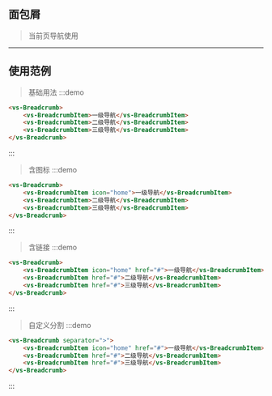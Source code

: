 ## 面包屑

> 当前页导航使用
----------

## 使用范例
> 基础用法
:::demo
```html
<vs-Breadcrumb>
    <vs-BreadcrumbItem>一级导航</vs-BreadcrumbItem>
    <vs-BreadcrumbItem>二级导航</vs-BreadcrumbItem>
    <vs-BreadcrumbItem>三级导航</vs-BreadcrumbItem>
</vs-Breadcrumb>
```
:::

> 含图标
:::demo
```html
<vs-Breadcrumb>
    <vs-BreadcrumbItem icon="home">一级导航</vs-BreadcrumbItem>
    <vs-BreadcrumbItem>二级导航</vs-BreadcrumbItem>
    <vs-BreadcrumbItem>三级导航</vs-BreadcrumbItem>
</vs-Breadcrumb>
```
:::

> 含链接
:::demo
```html
<vs-Breadcrumb>
    <vs-BreadcrumbItem icon="home" href="#">一级导航</vs-BreadcrumbItem>
    <vs-BreadcrumbItem href="#">二级导航</vs-BreadcrumbItem>
    <vs-BreadcrumbItem href="#">三级导航</vs-BreadcrumbItem>
</vs-Breadcrumb>
```
:::

> 自定义分割
:::demo
```html
<vs-Breadcrumb separator=">">
    <vs-BreadcrumbItem icon="home" href="#">一级导航</vs-BreadcrumbItem>
    <vs-BreadcrumbItem href="#">二级导航</vs-BreadcrumbItem>
    <vs-BreadcrumbItem href="#">三级导航</vs-BreadcrumbItem>
</vs-Breadcrumb>
```
:::